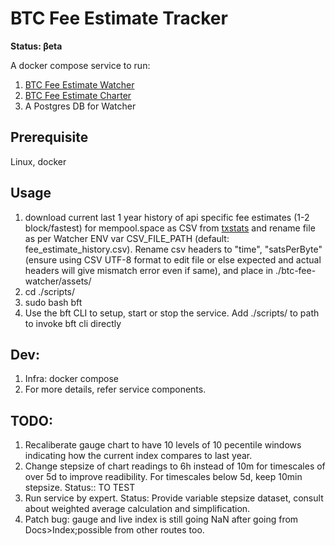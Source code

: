 # BTC Fee Estimate Tracker
**Status: βeta**  

A docker compose service to run:
1. [BTC Fee Estimate Watcher](btc-fee-watcher/README.md)
2. [BTC Fee Estimate Charter](btc-fee-charter/README.md)
3. A Postgres DB for Watcher

## Prerequisite
Linux, docker

## Usage
1. download current last 1 year history of api specific fee estimates (1-2 block/fastest) for mempool.space as CSV from [txstats](https://txstats.com/d/000000011/fee-estimation?orgId=1&viewPanel=2&var-source=mempool.space) and rename file as per Watcher ENV var CSV_FILE_PATH (default: fee_estimate_history.csv). Rename csv headers to "time", "satsPerByte" (ensure using CSV UTF-8 format to edit file or else expected and actual headers will give mismatch error even if same), and place in ./btc-fee-watcher/assets/ 
2. cd ./scripts/
3. sudo bash bft <command>
4. Use the bft CLI to setup, start or stop the service. Add ./scripts/ to path to invoke bft cli directly


## Dev:
1. Infra: docker compose
2. For more details, refer service components.

## TODO:

1. Recaliberate gauge chart to have 10 levels of 10 pecentile windows indicating how the current index compares to last year.
2. Change stepsize of chart readings to 6h instead of 10m for timescales of over 5d to improve readibility. For timescales below 5d, keep 10min stepsize. Status:: TO TEST
3. Run service by expert. Status: Provide variable stepsize dataset, consult about weighted average calculation and simplification.
4. Patch bug: gauge and live index is still going NaN after going from Docs>Index;possible from other routes too.
 
